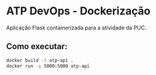 # ATP DevOps - Dockerização

Aplicação Flask containerizada para a atividade da PUC.

## Como executar:
```bash
docker build -t atp-api .
docker run -p 5000:5000 atp-api
